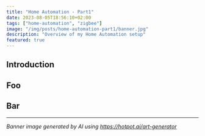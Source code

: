 ```yaml
---
title: "Home Automation - Part1"
date: 2023-08-05T18:56:10+02:00
tags: ["home-automation", "zigbee"]
image: "/img/posts/home-automation-part1/banner.jpg"
description: "Overview of my Home Automation setup"
featured: true
---
```


## Introduction

## Foo

## Bar

---
_Banner image generated by AI using https://hotpot.ai/art-generator_
